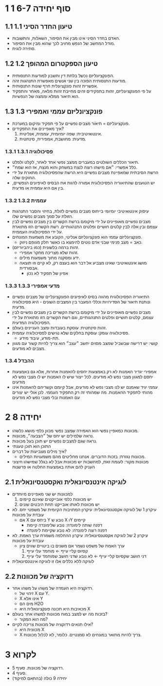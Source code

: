 # 1	1 סוף יחידה 6-7
## 1.1	1.1 טיעון החדר הסיני
- האדם בחדר הסיני אינו מבין את הסיפור, השאלות, והתשובות.
- מודל המחשב של הנפש מחויב לכך שהוא מבין את הסיפור.
- סתירה לוגית.

## 1.2	1.2 טיעון הספקטרום המהופך
- הפונקציונליזם נכשל בלתת דין וחשבון למודעות התנסותית.
- מודעות התנסותית הפוכה בין שני אנשים מאפשרת התנהגות זהה.
- אפשרית זהות פונקציונלית חרף שונות התנסותית.
- על פי הפונקציונליזם, זהות בתפקידים זהים מחייבת זהות מלאה, מאחר והתפקיד הוא תיאור ממלא וממצה של הנפשיות.

## 1.3	1.3 פונקציונליזם עממי ואמפירי
- פונקציונליזם = תיאור מצבים נפשיים על פי תפקיד ומיקום במערכת.
- איך מאפיינים את התפקידים?
  1. אינטואיטיבית: שפה יומיומית, עממית, אנליטית.
  2. מדעית: מחושבת, אמפירית, סינתטית.

### 1.3.1	1.3.1 פסיכולוגיה
- תיאור הכללים השולטים במעברים ממצב נפשי אחד לאחר, לקלט ולפלט.
- כלל אפשרי: ״אם מישהו רוצה לנצח במשחק והוא מנצח, אז הוא שמח״.
- הרשת הסיבתית שמאפיינת מצבים נפשיים היא הרשת שהפסיכולוגיה מתארת על ידי החוקים שלה.
- יש הטוענים שהתיאוריה הפסיכולוגית אמורה להוות את הבסיס לאיפיונים הנפשיים, בין אם היא עממית או מדעית.

### 1.3.2	1.3.2 עממית
- עיסוק אינטואיטיבי יומיומי בייחוס מצבים נפשיים לזולת, בחיזוי והסבר התנהגות הזולת על סמך מצבים נפשיים שלו.
- מצבים נפשיים מאופיינים על ידי מיקומם ברשת הקשרים בין מצבים נפשיים לבין עצמם ובין אלה לבין קלטים חושיים ופלטים התנהגותיים. רשת הקשרים הזו מתוארת על ידי הפסיכולוגיה העממית.
- פונקציונליזם עממי הוא פונקציונליזם אנליטי, הקובע את משמעות המונחים.
  - כאב = מצב פנימי שבני אדם נוטים להימצא בו כאשר חלק מגופם ניזוק.
- זהות ברמה בלשונית (כמו ביהביוריזם).
  - זהות שלא מצריכה מחקר אמפירי.
  - ידע ומסקנה מתוך משמעות מילים.
  - מושג אינטואיטיבי שאינו מצביע אל דבר הוא בעצם רק, לא קיים וזו תוצאה אבסורדית. 
	  - אפיון של תפקיד לא נכון

### 1.3.3	1.3.3 מדעי אמפירי
- התיאוריה הפסיכולוגית מהווה בסיס לאיפיונים הפונקציונליים של מצבים נפשיים ונותנת תיאור של הסדירויות וכללי המעבר בין המצבים השונים - היא פסיכולוגיה מדעית.
- מצבים נפשיים מאופיינים על ידי מיקומם ברשת הקשרים בין מצבים נפשיים לבין עצמם, קלטים חושיים ופלטים התנהגותיים, וגם רשת הקשרים הזו מתוארת על ידי הפסיכולוגיה המדעית.
- זהות סינתטית: עוסקת בעובדות ומצב העניינים בעולם.
- פסיכולוגיה עומק: עוסקת בחלקים שלא נגישים לפסיכולוגיה עממית.
  - תת-מודע, עיבוד מידע.
- קושי: יש דרישה שבשביל שמצב מסוים יחשב ״עצב״ הוא צריך להיות קשור עם מגוון מצבים לא מודעים.

### 1.3.4	ההבדל
- אמפירי יגדיר האמנות לא רק באמצעות יחסים להאמנות אחרות, אלא גם באמצעות יחסם למגוון מצבי נפש לא מודעים. לכל ייצור שיש לו האמנות יש לו מצבי נפש לא מודעים
- עממי יגיד שאמנם יש לנו מצבי נפש לא מודעים, אבל קיומם וקשריהם להאמנות אינו מהותי לתפקיד ההאמנות. מה שמהותי זה רק התפקיד העממי. לכן אולי יש יצורים עם האמנות ובלי מצבי נפש לא מודעים

# 2	יחידה 8
-  מכוונות כמאפיין נפשי הוא האמירה שמצב נפשי מכוון כלפי מושא כלשהו.
- נראה שלמילים יש יחס של ״הצבעה״, מכוונות.
- נראה שגם למצבים נפשיים יש תוכן בעל מכוונות. 
- התוכן הוא תוכן טענתי
- איך מילים מצביעות על דברים?
	- מכוונות נגזרת: בזכות הדוברים. אנחנו מחליטים מהם משמעויות המילים. 
- מכוונות מקור: לעומת זאת, למחשבות יש מכוונות אבל לא בגלל שמישהו חיצוני העניק להם אותה באמצעות החלטה או פרשנות
## 2.1	לוגיקה אינטנסיונאלית ואקסטנסיונאלית
- למכוונות יש שני מאפיינים מיוחדים
	1. יש מכוונות כלפי אובייקטים שאינם קיימים
	2. יש מכוונות לאותו אובייקט תחת היבטים שונים
- עיקרון 1 של לוגיקה אקסטנסיונאלית: עיקרון המחויבות הקיומית של משפטי יחס. לא עובדת על מכוונות
	- אם X ביחס עם Y נובע ש X וY קיימים
		- דפנה שותה לימונדה: נובע שלימונדה קיימת
		- דפנה רוצה לימונדה: לא נובע שקיימת לימונדה
- עיקרון 2 של לוגיקה אקסטנסיונאלית: עיקרון ההחלפה משמרת ערך האמת. לא עובדת על מכוונות
	- ערך האמת של משפט נשמר אם משנים בו ביטויים שווים ציון
		1. קסיוס קליי עייף ← מוחמד עלי עייף
		2. דני חושב שקסיוס קליי עייף ← לא נובע שדני חושב שמוחמד עלי עייף
- לוגיקה ללא כללים אלו זו לוגיקה אינטנסיונאלית
## 2.2	רדוקציה של מכוונות
- רדוקציה היא העמדה של משהו על משהו אחר. 
	- זיהוי של X עם Y.
	- X אינו אלא Y
	- מים הם H2O
	- מכאיבות היא תכונה פונקציונאלית היא X
- בזכות מה יש למצב במוח מכוונות למשהו אחר בעולם?
	- מה הוא המקור?
- אילו תנאים רדוקציה של מכוונות צריכה לקיים?
	- מכוונית היא X
	- X צריך להיות מתואר במונחים לא סמנטיים. כלומר, לא לכלול מכוונות.
# 3	לקרוא
- רדוקציה של מכוונות. סעיף 5.
- סעיף 4.
- יחידה 9 כולה (בהתאם למיקוד)